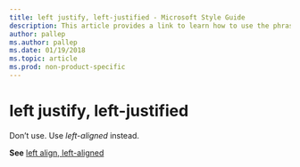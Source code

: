 ```yaml
---
title: left justify, left-justified - Microsoft Style Guide
description: This article provides a link to learn how to use the phrases left justify and left-justified in Microsoft documents.
author: pallep
ms.author: pallep
ms.date: 01/19/2018
ms.topic: article
ms.prod: non-product-specific
---
```


# left justify, left-justified

Don’t use. Use *left-aligned* instead.

**See** [left align, left-aligned](~/a-z-word-list-term-collections/l/left-align-left-aligned.md)
